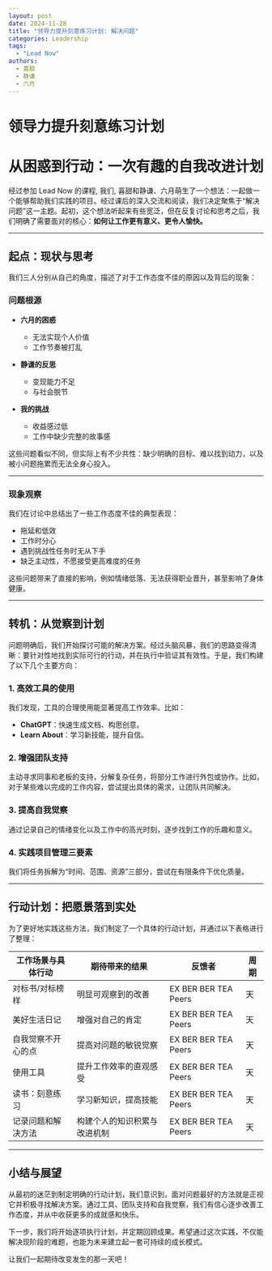 ```yaml
---
layout: post
date: 2024-11-28
title: "领导力提升刻意练习计划: 解决问题"
categories: Leadership
tags:
  - "Lead Now"
authors: 
  - 喜甜
  - 静谦
  - 六月
---
```


# 领导力提升刻意练习计划

# 从困惑到行动：一次有趣的自我改进计划

经过参加 Lead Now 的课程, 我们, 喜甜和静谦、六月萌生了一个想法：一起做一个能够帮助我们实践的项目。经过课后的深入交流和阅读，我们决定聚焦于“解决问题”这一主题。起初，这个想法听起来有些宽泛，但在反复讨论和思考之后，我们明确了需要面对的核心：**如何让工作更有意义、更令人愉快。**

---

## 起点：现状与思考

我们三人分别从自己的角度，描述了对于工作态度不佳的原因以及背后的现象：

### 问题根源
- **六月的困惑**  
  - 无法实现个人价值  
  - 工作节奏被打乱  

- **静谦的反思**  
  - 变现能力不足  
  - 与社会脱节  

- **我的挑战**  
  - 收益感过低  
  - 工作中缺少完整的故事感  

这些问题看似不同，但实际上有不少共性：缺少明确的目标、难以找到动力，以及被小问题拖累而无法全身心投入。

---

### 现象观察
我们在讨论中总结出了一些工作态度不佳的典型表现：
- 拖延和低效
- 工作时分心
- 遇到挑战性任务时无从下手
- 缺乏主动性，不愿接受更高难度的任务

这些问题带来了直接的影响，例如情绪低落、无法获得职业晋升，甚至影响了身体健康。

---

## 转机：从觉察到计划

问题明确后，我们开始探讨可能的解决方案。经过头脑风暴，我们的思路变得清晰：要针对性地找到实际可行的行动，并在执行中验证其有效性。于是，我们构建了以下几个主要方向：

### 1. 高效工具的使用
我们发现，工具的合理使用能显著提高工作效率。比如：
- **ChatGPT**：快速生成文档、构思创意。  
- **Learn About**：学习新技能，提升自信。

### 2. 增强团队支持
主动寻求同事和老板的支持，分解复杂任务，将部分工作进行外包或协作。比如，对于某些难以完成的工作内容，尝试提出具体的需求，让团队共同解决。

### 3. 提高自我觉察
通过记录自己的情绪变化以及工作中的高光时刻，逐步找到工作的乐趣和意义。

### 4. 实践项目管理三要素
我们将任务拆解为“时间、范围、资源”三部分，尝试在有限条件下优化质量。

---

## 行动计划：把愿景落到实处

为了更好地实践这些方法，我们制定了一个具体的行动计划，并通过以下表格进行了整理：

| **工作场景与具体行动**     | **期待带来的结果**         | **反馈者**        | **周期** |
|------------------------|--------------------|----------------|---------|
| 对标书/对标榜样          | 明显可观察到的改善         | EX BER BER TEA Peers | 天      |
| 美好生活日记             | 增强对自己的肯定         | EX BER BER TEA Peers | 天      |
| 自我觉察不开心的点         | 提高对问题的敏锐觉察      | EX BER BER TEA Peers | 天      |
| 使用工具                 | 提升工作效率的直观感受     | EX BER BER TEA Peers | 天      |
| 读书：刻意练习            | 学习新知识，提高技能      | EX BER BER TEA Peers | 天      |
| 记录问题和解决方法         | 构建个人的知识积累与改进机制 | EX BER BER TEA Peers | 天      |

---

## 小结与展望

从最初的迷茫到制定明确的行动计划，我们意识到，面对问题最好的方法就是正视它并积极寻找解决方案。通过工具、团队支持和自我觉察，我们有信心逐步改善工作态度，并从中收获更多的成就感和快乐。

下一步，我们将开始逐项执行计划，并定期回顾成果。希望通过这次实践，不仅能解决现阶段的难题，也能为未来建立起一套可持续的成长模式。

让我们一起期待改变发生的那一天吧！


